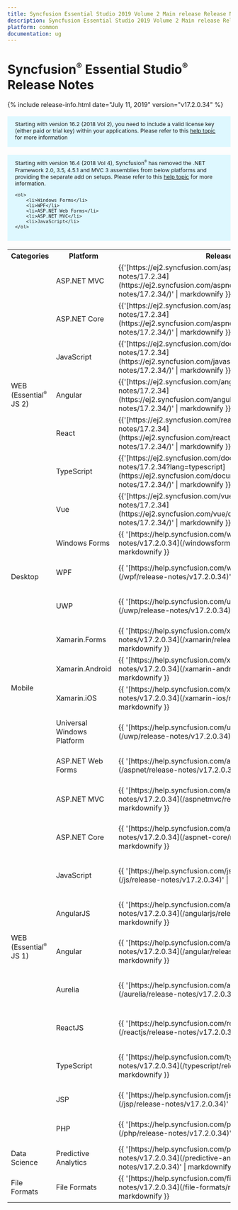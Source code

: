 ```yaml
---
title: Syncfusion Essential Studio 2019 Volume 2 Main release Release Notes  
description: Syncfusion Essential Studio 2019 Volume 2 Main release Release Notes  
platform: common
documentation: ug
---
```


# Syncfusion<sup style="font-size:70%">&reg;</sup> Essential Studio<sup style="font-size:70%">&reg;</sup>  Release Notes  

{% include release-info.html date="July 11, 2019"   version="v17.2.0.34" %} 

<style>
#license {
    font-size: .88em!important;
margin-top: 1.5em;     margin-bottom: 1.5em;
    background-color: #def8ff;
    padding: 10px 17px 14px;
}
</style>

<div id="license">
Starting with version 16.2 (2018 Vol 2), you need to include a valid license key (either paid or trial key) within your applications. 
Please refer to this <a href="/common/essential-studio/licensing/license-key">help topic</a> for more information 
</div>


<div id="license">
    Starting with version 16.4 (2018 Vol 4), Syncfusion<sup style="font-size:70%">&reg;</sup> has removed the .NET Framework 2.0, 3.5, 4.5.1 and MVC 3 assemblies from below platforms and providing the separate add on setups.
    Please refer to this <a href="/common/essential-studio/installation/essential-studio-platform-framework-add-ons">help topic</a> for more information.

    <ol>
        <li>Windows Forms</li>
        <li>WPF</li>
        <li>ASP.NET Web Forms</li>
        <li>ASP.NET MVC</li>
        <li>JavaScript</li>
    </ol>

</div>


<table>
<tr>
<th>
Categories</th><th>
Platform</th><th>
Release Notes</th><th>
Read Me</th></tr>
<tr>
<td rowspan="7">
WEB (Essential<sup style="font-size:70%">&reg;</sup> JS 2)
</td>
<td>
ASP.NET MVC
</td>
<td>{{'[https://ej2.syncfusion.com/aspnetmvc/documentation/release-notes/17.2.34](https://ej2.syncfusion.com/aspnetmvc/documentation/release-notes/17.2.34/)' | markdownify }}
</td>
<td>{{'[http://files2.syncfusion.com/Installs/v17.2.0.34/ReadMe/essential-js2/TypeScript.html](http://files2.syncfusion.com/Installs/v17.2.0.34/ReadMe/essential-js2/ASPMVC.html)' | markdownify }}
</td>
</tr>
<tr>
<td>
ASP.NET Core	
</td>
<td>{{'[https://ej2.syncfusion.com/aspnetcore/documentation/release-notes/17.2.34](https://ej2.syncfusion.com/aspnetcore/documentation/release-notes/17.2.34/)' | markdownify }}
</td>
<td>{{'[http://files2.syncfusion.com/Installs/v17.2.0.34/ReadMe/essential-js2/TypeScript.html](http://files2.syncfusion.com/Installs/v17.2.0.34/ReadMe/essential-js2/ASPNETCORE.html)' | markdownify }}
</td>
</tr>
<tr>
<td>
JavaScript
</td>
<td>{{'[https://ej2.syncfusion.com/documentation/release-notes/17.2.34](https://ej2.syncfusion.com/javascript/documentation/release-notes/17.2.34/)' | markdownify }}
</td>
<td>{{'[http://files2.syncfusion.com/Installs/v17.2.0.34/ReadMe/essential-js2/JavaScript.html](http://files2.syncfusion.com/Installs/v17.2.0.34/ReadMe/essential-js2/JavaScript.html)' | markdownify }}
</td>
</tr>
<tr>
<td>
Angular
</td>
<td>{{'[https://ej2.syncfusion.com/angular/documentation/release-notes/17.2.34](https://ej2.syncfusion.com/angular/documentation/release-notes/17.2.34/)' | markdownify }}
</td>
<td>{{'[http://files2.syncfusion.com/Installs/v17.2.0.34/ReadMe/essential-js2/Angular.html](http://files2.syncfusion.com/Installs/v17.2.0.34/ReadMe/essential-js2/Angular.html)' | markdownify }}
</td>
</tr>
<tr>
<td>
React
</td>
<td>{{'[https://ej2.syncfusion.com/react/documentation/release-notes/17.2.34](https://ej2.syncfusion.com/react/documentation/release-notes/17.2.34/)' | markdownify }}
</td>
<td>{{'[http://files2.syncfusion.com/Installs/v17.2.0.34/ReadMe/essential-js2/React.html](http://files2.syncfusion.com/Installs/v17.2.0.34/ReadMe/essential-js2/React.html)' | markdownify }}
</td>
</tr>
<tr>
<td>
TypeScript
</td>
<td>{{'[https://ej2.syncfusion.com/documentation/release-notes/17.2.34?lang=typescript](https://ej2.syncfusion.com/documentation/release-notes/17.2.34/)' | markdownify }}
</td>
<td>{{'[http://files2.syncfusion.com/Installs/v17.2.0.34/ReadMe/essential-js2/TypeScript.html](http://files2.syncfusion.com/Installs/v17.2.0.34/ReadMe/essential-js2/TypeScript.html)' | markdownify }}
</td>
</tr>
<tr>
<td>
Vue
</td>
<td>{{'[https://ej2.syncfusion.com/vue/documentation/release-notes/17.2.34](https://ej2.syncfusion.com/vue/documentation/release-notes/17.2.34/)' | markdownify }}
</td>
<td>{{'[http://files2.syncfusion.com/Installs/v17.2.0.34/ReadMe/essential-js2/Vue.html](http://files2.syncfusion.com/Installs/v17.2.0.34/ReadMe/essential-js2/Vue.html)' | markdownify }}
</td>
</tr>
<tr>
<td rowspan="3">
Desktop
</td>
<td>
Windows Forms
</td>
<td>{{ '[https://help.syncfusion.com/windowsforms/release-notes/v17.2.0.34](/windowsforms/release-notes/v17.2.0.34)' | markdownify }}
</td>
<td>{{ '[http://files2.syncfusion.com/Installs/v17.2.0.34/ReadMe/WindowsForms.html](http://files2.syncfusion.com/Installs/v17.2.0.34/ReadMe/WindowsForms.html)' | markdownify }}
</td>
</tr>
<tr>
<td>
WPF
</td>
<td>{{ '[https://help.syncfusion.com/wpf/release-notes/v17.2.0.34](/wpf/release-notes/v17.2.0.34)' | markdownify }}
</td>
<td>{{ '[http://files2.syncfusion.com/Installs/v17.2.0.34/ReadMe/WPF.html](http://files2.syncfusion.com/Installs/v17.2.0.34/ReadMe/WPF.html)' | markdownify }}
</td>
</tr>
<tr>
<td>
UWP
</td>
<td>{{ '[https://help.syncfusion.com/uwp/release-notes/v17.2.0.34](/uwp/release-notes/v17.2.0.34)' | markdownify }}
</td>
<td>{{ '[http://files2.syncfusion.com/Installs/v17.2.0.34/ReadMe/UniversalWindows.html](http://files2.syncfusion.com/Installs/v17.2.0.34/ReadMe/UniversalWindows.html)' | markdownify }}
</td>
</tr>
<tr>
<td rowspan="4">
Mobile
</td>
<td>
Xamarin.Forms
</td>
<td>{{ '[https://help.syncfusion.com/xamarin/release-notes/v17.2.0.34](/xamarin/release-notes/v17.2.0.34)' | markdownify }}
</td>
<td>{{ '[http://files2.syncfusion.com/Installs/v17.2.0.34/ReadMe/Xamarin_Forms.html](http://files2.syncfusion.com/Installs/v17.2.0.34/ReadMe/Xamarin_Forms.html)' | markdownify }}
</td>
</tr>
<tr>
<td>
Xamarin.Android
</td>
<td>{{ '[https://help.syncfusion.com/xamarin-android/release-notes/v17.2.0.34](/xamarin-android/release-notes/v17.2.0.34)' | markdownify }}
</td>
<td>{{ '[http://files2.syncfusion.com/Installs/v17.2.0.34/ReadMe/Xamarin_Forms.html](http://files2.syncfusion.com/Installs/v17.2.0.34/ReadMe/Xamarin_Forms.html)' | markdownify }}
</td>
</tr>
<tr>
<td>
Xamarin.iOS
</td>
<td>{{ '[https://help.syncfusion.com/xamarin-ios/release-notes/v17.2.0.34](/xamarin-ios/release-notes/v17.2.0.34)' | markdownify }}
</td>
<td>{{ '[http://files2.syncfusion.com/Installs/v17.2.0.34/ReadMe/Xamarin_Forms.html](http://files2.syncfusion.com/Installs/v17.2.0.34/ReadMe/Xamarin_Forms.html)' | markdownify }}
</td>
</tr>
<tr>
<td>
Universal Windows Platform
</td>
<td>{{ '[https://help.syncfusion.com/uwp/release-notes/v17.2.0.34](/uwp/release-notes/v17.2.0.34)' | markdownify }}
</td>
<td>{{ '[http://files2.syncfusion.com/Installs/v17.2.0.34/ReadMe/UniversalWindows.html](http://files2.syncfusion.com/Installs/v17.2.0.34/ReadMe/UniversalWindows.html)' | markdownify }}
</td>
</tr>
<tr>
<td rowspan="11">
WEB (Essential<sup style="font-size:70%">&reg;</sup> JS 1)
</td>
<td>
ASP.NET Web Forms
</td>
<td>{{ '[https://help.syncfusion.com/aspnet/release-notes/v17.2.0.34](/aspnet/release-notes/v17.2.0.34)' | markdownify }}
</td>
<td>{{ '[http://files2.syncfusion.com/Installs/v17.2.0.34/ReadMe/essential-js1/ASP.html](http://files2.syncfusion.com/Installs/v17.2.0.34/ReadMe/essential-js1/ASP.html)' | markdownify }}
</td>
</tr>
<tr>
<td>
ASP.NET MVC
</td>
<td>{{ '[https://help.syncfusion.com/aspnetmvc/release-notes/v17.2.0.34](/aspnetmvc/release-notes/v17.2.0.34)' | markdownify }}
</td>
<td>{{ '[http://files2.syncfusion.com/Installs/v17.2.0.34/ReadMe/essential-js1/ASPMVC.html](http://files2.syncfusion.com/Installs/v17.2.0.34/ReadMe/essential-js1/ASPMVC.html)' | markdownify }}
</td>
</tr>
<tr>
<td>
ASP.NET Core
</td>
<td>{{ '[https://help.syncfusion.com/aspnet-core/release-notes/v17.2.0.34](/aspnet-core/release-notes/v17.2.0.34)' | markdownify }}
</td>
<td>
{{ '[http://files2.syncfusion.com/Installs/v17.2.0.34/ReadMe/essential-js1/ASPNETCORE.html](http://files2.syncfusion.com/Installs/v17.2.0.34/ReadMe/essential-js1/ASPNETCORE.html)' | markdownify }}
</td>
</tr>
<tr>
<td>
JavaScript
</td>
<td>{{ '[https://help.syncfusion.com/js/release-notes/v17.2.0.34](/js/release-notes/v17.2.0.34)' | markdownify }}
</td>
<td>{{ '[http://files2.syncfusion.com/Installs/v17.2.0.34/ReadMe/essential-js1/JavaScript.html](http://files2.syncfusion.com/Installs/v17.2.0.34/ReadMe/essential-js1/JavaScript.html)' | markdownify }}
</td>
</tr>
<tr>
<td>
AngularJS
</td>
<td>{{ '[https://help.syncfusion.com/angularjs/release-notes/v17.2.0.34](/angularjs/release-notes/v17.2.0.34)' | markdownify }}
</td>
<td>{{ '[http://files2.syncfusion.com/Installs/v17.2.0.34/ReadMe/essential-js1/AngularJS.html](http://files2.syncfusion.com/Installs/v17.2.0.34/ReadMe/essential-js1/AngularJS.html)' | markdownify }}
</td>
</tr>
<tr>
<td>
Angular
</td>
<td>{{ '[https://help.syncfusion.com/angular/release-notes/v17.2.0.34](/angular/release-notes/v17.2.0.34)' | markdownify }}
</td>
<td>{{ '[http://files2.syncfusion.com/Installs/v17.2.0.34/ReadMe/essential-js1/Angular.html](http://files2.syncfusion.com/Installs/v17.2.0.34/ReadMe/essential-js1/Angular.html)' | markdownify }}
</td>
</tr>
<tr>
<td>
Aurelia
</td>
<td>{{ '[https://help.syncfusion.com/aurelia/release-notes/v17.2.0.34](/aurelia/release-notes/v17.2.0.34)' | markdownify }}
</td>
<td>{{ '[http://files2.syncfusion.com/Installs/v17.2.0.34/ReadMe/essential-js1/Aurelia.html](http://files2.syncfusion.com/Installs/v17.2.0.34/ReadMe/essential-js1/Aurelia.html)' | markdownify }}
</td>
</tr>
<tr>
<td>
ReactJS
</td>
<td>{{ '[https://help.syncfusion.com/reactjs/release-notes/v17.2.0.34](/reactjs/release-notes/v17.2.0.34)' | markdownify }}
</td>
<td>{{ '[http://files2.syncfusion.com/Installs/v17.2.0.34/ReadMe/essential-js1/ReactJS.html](http://files2.syncfusion.com/Installs/v17.2.0.34/ReadMe/essential-js1/ReactJS.html)' | markdownify }}
</td>
</tr>
<tr>
<td>
TypeScript
</td>
<td>{{ '[https://help.syncfusion.com/typescript/release-notes/v17.2.0.34](/typescript/release-notes/v17.2.0.34)' | markdownify }}
</td>
<td>{{ '[http://files2.syncfusion.com/Installs/v17.2.0.34/ReadMe/essential-js1/TypeScript.html](http://files2.syncfusion.com/Installs/v17.2.0.34/ReadMe/essential-js1/TypeScript.html)' | markdownify }}
</td>
</tr>
<tr>
<td>
JSP
</td>
<td>{{ '[https://help.syncfusion.com/jsp/release-notes/v17.2.0.34](/jsp/release-notes/v17.2.0.34)' | markdownify }}
</td>
<td>{{ '[http://files2.syncfusion.com/Installs/v17.2.0.34/ReadMe/essential-js1/JSP.html](http://files2.syncfusion.com/Installs/v17.2.0.34/ReadMe/essential-js1/JSP.html)' | markdownify }}
</td>
</tr>
<tr>
<td>
PHP
</td>
<td>{{ '[https://help.syncfusion.com/php/release-notes/v17.2.0.34](/php/release-notes/v17.2.0.34)' | markdownify }}
</td>
<td>{{ '[http://files2.syncfusion.com/Installs/v17.2.0.34/ReadMe/essential-js1/PHP.html](http://files2.syncfusion.com/Installs/v17.2.0.34/ReadMe/essential-js1/PHP.html)' | markdownify }}
</td>
</tr>
<tr>
<td>
Data Science
</td>
<td>
Predictive Analytics
</td>
<td>{{ '[https://help.syncfusion.com/predictive-analytics/release-notes/v17.2.0.34](/predictive-analytics/release-notes/v17.2.0.34)' | markdownify }}
</td>
<td>
</td>
</tr>
<tr>
<td>
File Formats
</td>
<td>
File Formats
</td>
<td>{{ '[https://help.syncfusion.com/file-formats/release-notes/v17.2.0.34](/file-formats/release-notes/v17.2.0.34)' | markdownify }}
</td>
<td>
</td>
</tr>
</table>